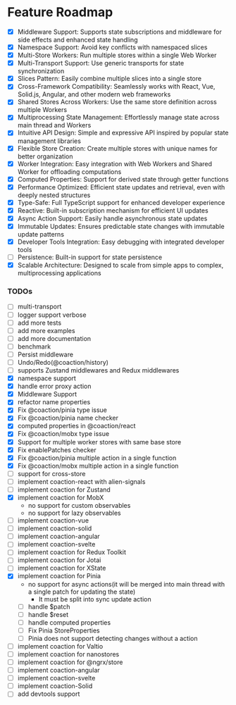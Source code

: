 # Feature Roadmap

- [x] Middleware Support: Supports state subscriptions and middleware for side effects and enhanced state handling
- [x] Namespace Support: Avoid key conflicts with namespaced slices
- [x] Multi-Store Workers: Run multiple stores within a single Web Worker
- [x] Multi-Transport Support: Use generic transports for state synchronization
- [x] Slices Pattern: Easily combine multiple slices into a single store
- [x] Cross-Framework Compatibility: Seamlessly works with React, Vue, Solid.js, Angular, and other modern web frameworks
- [x] Shared Stores Across Workers: Use the same store definition across multiple Workers
- [x] Multiprocessing State Management: Effortlessly manage state across main thread and Workers
- [x] Intuitive API Design: Simple and expressive API inspired by popular state management libraries
- [x] Flexible Store Creation: Create multiple stores with unique names for better organization
- [x] Worker Integration: Easy integration with Web Workers and Shared Worker for offloading computations
- [x] Computed Properties: Support for derived state through getter functions
- [x] Performance Optimized: Efficient state updates and retrieval, even with deeply nested structures
- [x] Type-Safe: Full TypeScript support for enhanced developer experience
- [x] Reactive: Built-in subscription mechanism for efficient UI updates
- [x] Async Action Support: Easily handle asynchronous state updates
- [x] Immutable Updates: Ensures predictable state changes with immutable update patterns
- [x] Developer Tools Integration: Easy debugging with integrated developer tools
- [ ] Persistence: Built-in support for state persistence
- [x] Scalable Architecture: Designed to scale from simple apps to complex, multiprocessing applications

### TODOs

- [ ] multi-transport
- [ ] logger support verbose
- [ ] add more tests
- [ ] add more examples
- [ ] add more documentation
- [ ] benchmark
- [ ] Persist middleware
- [ ] Undo/Redo(@coaction/history)
- [ ] supports Zustand middlewares and Redux middlewares
- [x] namespace support
- [x] handle error proxy action
- [x] Middleware Support
- [x] refactor name properties
- [x] Fix @coaction/pinia type issue
- [x] Fix @coaction/pinia name checker
- [x] computed properties in @coaction/react
- [x] Fix @coaction/mobx type issue
- [x] Support for multiple worker stores with same base store
- [x] Fix enablePatches checker
- [x] Fix @coaction/pinia multiple action in a single function
- [x] Fix @coaction/mobx multiple action in a single function
- [ ] support for cross-store
- [ ] implement coaction-react with alien-signals
- [ ] implement coaction for Zustand
- [x] implement coaction for MobX
  - no support for custom observables
  - no support for lazy observables
- [ ] implement coaction-vue
- [ ] implement coaction-solid
- [ ] implement coaction-angular
- [ ] implement coaction-svelte
- [ ] implement coaction for Redux Toolkit
- [ ] implement coaction for Jotai
- [ ] implement coaction for XState
- [x] implement coaction for Pinia
  - no support for async actions(it will be merged into main thread with a single patch for updating the state)
    - It must be split into sync update action
  - [ ] handle $patch
  - [ ] handle $reset
  - [ ] handle computed properties
  - [ ] Fix Pinia StoreProperties
  - [ ] Pinia does not support detecting changes without a action
- [ ] implement coaction for Valtio
- [ ] implement coaction for nanostores
- [ ] implement coaction for @ngrx/store
- [ ] implement coaction-angular
- [ ] implement coaction-svelte
- [ ] implement coaction-Solid
- [ ] add devtools support
